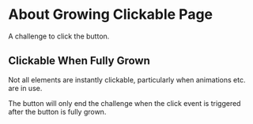 # About Growing Clickable Page

<div class="explanation">
        <p>A challenge to click the button.
        </p>
</div>

<!-- TOC -->

## Clickable When Fully Grown

Not all elements are instantly clickable, particularly when animations etc. are in use.

The button will only end the challenge when the click event is triggered after the button is fully grown.
